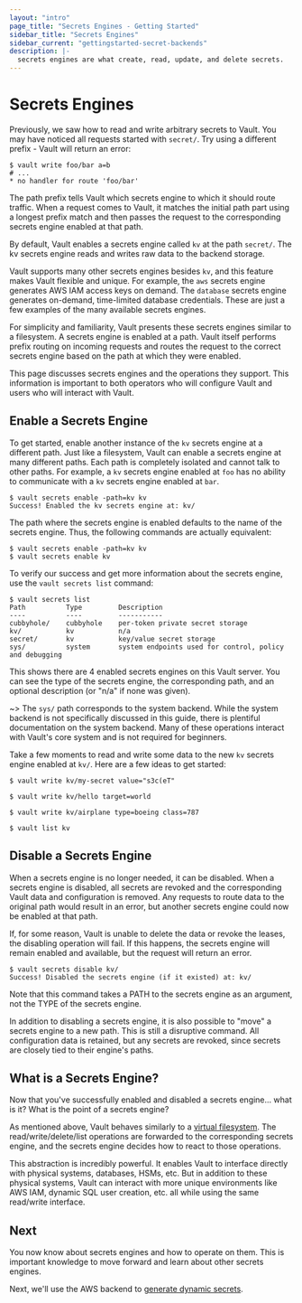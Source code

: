 ```yaml
---
layout: "intro"
page_title: "Secrets Engines - Getting Started"
sidebar_title: "Secrets Engines"
sidebar_current: "gettingstarted-secret-backends"
description: |-
  secrets engines are what create, read, update, and delete secrets.
---
```


# Secrets Engines

Previously, we saw how to read and write arbitrary secrets to Vault. You may
have noticed all requests started with `secret/`. Try using a different prefix -
Vault will return an error:

```text
$ vault write foo/bar a=b
# ...
* no handler for route 'foo/bar'
```

The path prefix tells Vault which secrets engine to which it should route
traffic. When a request comes to Vault, it matches the initial path part using a
longest prefix match and then passes the request to the corresponding secrets
engine enabled at that path.

By default, Vault enables a secrets engine called `kv` at the path `secret/`.
The kv secrets engine reads and writes raw data to the backend storage.

Vault supports many other secrets engines besides `kv`, and this feature makes
Vault flexible and unique. For example, the `aws` secrets engine generates AWS
IAM access keys on demand. The `database` secrets engine generates on-demand,
time-limited database credentials. These are just a few examples of the many
available secrets engines.

For simplicity and familiarity, Vault presents these secrets engines similar to
a filesystem. A secrets engine is enabled at a path. Vault itself performs
prefix routing on incoming requests and routes the request to the correct
secrets engine based on the path at which they were enabled.

This page discusses secrets engines and the operations they support. This
information is important to both operators who will configure Vault and users
who will interact with Vault.

## Enable a Secrets Engine

To get started, enable another instance of the `kv` secrets engine at a
different path. Just like a filesystem, Vault can enable a secrets engine at
many different paths. Each path is completely isolated and cannot talk to other
paths. For example, a `kv` secrets engine enabled at `foo` has no ability to
communicate with a `kv` secrets engine enabled at `bar`.

```text
$ vault secrets enable -path=kv kv
Success! Enabled the kv secrets engine at: kv/
```

The path where the secrets engine is enabled defaults to the name of the secrets engine. Thus, the following commands are actually equivalent:

```text
$ vault secrets enable -path=kv kv
$ vault secrets enable kv
```

To verify our success and get more information about the secrets engine, use the
`vault secrets list` command:

```text
$ vault secrets list
Path          Type         Description
----          ----         -----------
cubbyhole/    cubbyhole    per-token private secret storage
kv/           kv           n/a
secret/       kv           key/value secret storage
sys/          system       system endpoints used for control, policy and debugging
```

This shows there are 4 enabled secrets engines on this Vault server. You can see
the type of the secrets engine, the corresponding path, and an optional
description (or "n/a" if none was given).

~> The `sys/` path corresponds to the system backend. While the system backend
is not specifically discussed in this guide, there is plentiful documentation on
the system backend. Many of these operations interact with Vault's core system
and is not required for beginners.

Take a few moments to read and write some data to the new `kv` secrets engine
enabled at `kv/`. Here are a few ideas to get started:

```text
$ vault write kv/my-secret value="s3c(eT"

$ vault write kv/hello target=world

$ vault write kv/airplane type=boeing class=787

$ vault list kv
```

## Disable a Secrets Engine

When a secrets engine is no longer needed, it can be disabled. When a secrets
engine is disabled, all secrets are revoked and the corresponding Vault data and
configuration is removed. Any requests to route data to the original path would
result in an error, but another secrets engine could now be enabled at that
path.

If, for some reason, Vault is unable to delete the data or revoke the leases,
the disabling operation will fail. If this happens, the secrets engine will
remain enabled and available, but the request will return an error.

```text
$ vault secrets disable kv/
Success! Disabled the secrets engine (if it existed) at: kv/
```

Note that this command takes a PATH to the secrets engine as an argument, not
the TYPE of the secrets engine.

In addition to disabling a secrets engine, it is also possible to "move" a
secrets engine to a new path. This is still a disruptive command. All
configuration data is retained, but any secrets are revoked, since secrets are
closely tied to their engine's paths.

## What is a Secrets Engine?

Now that you've successfully enabled and disabled a secrets engine... what is
it? What is the point of a secrets engine?

As mentioned above, Vault behaves similarly to a [virtual filesystem][vfs]. The
read/write/delete/list operations are forwarded to the corresponding secrets
engine, and the secrets engine decides how to react to those operations.

This abstraction is incredibly powerful. It enables Vault to interface directly
with physical systems, databases, HSMs, etc. But in addition to these physical
systems, Vault can interact with more unique environments like AWS IAM, dynamic
SQL user creation, etc. all while using the same read/write interface.

## Next

You now know about secrets engines and how to operate on them. This is important
knowledge to move forward and learn about other secrets engines.

Next, we'll use the AWS backend to
[generate dynamic secrets](/intro/getting-started/dynamic-secrets.html).

[vfs]: https://en.wikipedia.org/wiki/Virtual_file_system
